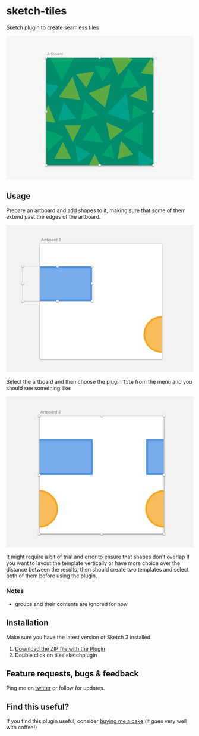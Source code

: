 # sketch-tiles

Sketch plugin to create seamless tiles

![Animation](https://raw.githubusercontent.com/kumo/sketch-tiles/master/docs/animation.gif)

## Usage

Prepare an artboard and add shapes to it, making sure that some of them extend past the edges of the artboard.

![Artboard](https://raw.githubusercontent.com/kumo/sketch-tiles/master/docs/artboard.png)

Select the artboard and then choose the plugin `Tile` from the menu and you should see something like:

![Tiled Result](https://raw.githubusercontent.com/kumo/sketch-tiles/master/docs/tile-result.png)

It might require a bit of trial and error to ensure that shapes don't overlap
If you want to layout the template vertically or have more choice over the distance between the results, then should create two templates and select both of them before using the plugin.

### Notes

- groups and their contents are ignored for now

## Installation

Make sure you have the latest version of Sketch 3 installed.

1. [Download the ZIP file with the Plugin](https://github.com/kumo/sketch-tiles/archive/master.zip)
2. Double click on tiles.sketchplugin

## Feature requests, bugs & feedback

Ping me on [twitter](http://twitter.com/kumo) or follow for updates.

## Find this useful?

If you find this plugin useful, consider [buying me a cake](https://paypal.me/dakegumo/5) (it goes very well with coffee!)
